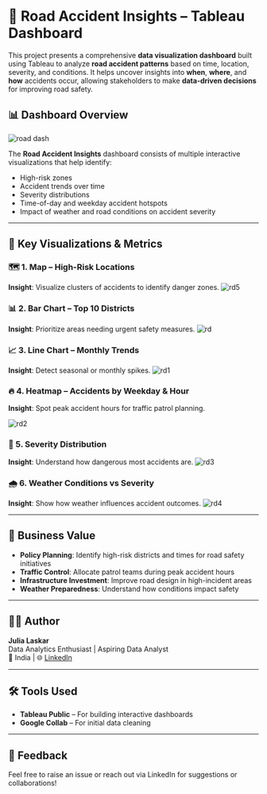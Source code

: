 # 🚦 Road Accident Insights – Tableau Dashboard

This project presents a comprehensive **data visualization dashboard** built using Tableau to analyze **road accident patterns** based on time, location, severity, and conditions. It helps uncover insights into **when**, **where**, and **how** accidents occur, allowing stakeholders to make **data-driven decisions** for improving road safety.

## 📊 Dashboard Overview
![road dash](https://github.com/user-attachments/assets/fe98e43e-51c2-430d-8012-4dc7cf8b05d9)

The **Road Accident Insights** dashboard consists of multiple interactive visualizations that help identify:

- High-risk zones
- Accident trends over time
- Severity distributions
- Time-of-day and weekday accident hotspots
- Impact of weather and road conditions on accident severity

---

## 📌 Key Visualizations & Metrics

### 🗺️ 1. Map – High-Risk Locations

**Insight**: Visualize clusters of accidents to identify danger zones.
![rd5](https://github.com/user-attachments/assets/769ae498-407c-4754-9ec0-bfaf730473cb)


### 📊 2. Bar Chart – Top 10 Districts

**Insight**: Prioritize areas needing urgent safety measures.
![rd](https://github.com/user-attachments/assets/5e1beb7a-b96d-4550-a496-5b78a862fa93)


### 📈 3. Line Chart – Monthly Trends

**Insight**: Detect seasonal or monthly spikes.
![rd1](https://github.com/user-attachments/assets/512977cf-762b-4014-8836-f99a53dc6763)


### 🔥 4. Heatmap – Accidents by Weekday & Hour

**Insight**: Spot peak accident hours for traffic patrol planning.

![rd2](https://github.com/user-attachments/assets/233b3c38-538d-4b33-9a1b-2127af9bf3d0)


### 🎯 5. Severity Distribution

**Insight**: Understand how dangerous most accidents are.
![rd3](https://github.com/user-attachments/assets/2a0c83eb-0cec-49fd-9a12-47fe97da0f14)


### 🌧️ 6. Weather Conditions vs Severity

**Insight**: Show how weather influences accident outcomes.
![rd4](https://github.com/user-attachments/assets/b347ccbe-fcb7-48af-b8e2-fc591ae99d81)


---

## 🌟 Business Value

- **Policy Planning**: Identify high-risk districts and times for road safety initiatives
- **Traffic Control**: Allocate patrol teams during peak accident hours
- **Infrastructure Investment**: Improve road design in high-incident areas
- **Weather Preparedness**: Understand how conditions impact safety

---

## 🙋‍♀️ Author

**Julia Laskar**  
Data Analytics Enthusiast | Aspiring Data Analyst  
📍 India | 🌐 [LinkedIn](https://www.linkedin.com/in/julialaskar)

---

## 🛠️ Tools Used

- **Tableau Public** – For building interactive dashboards
- **Google Collab** – For initial data cleaning

---

## 📣 Feedback

Feel free to raise an issue or reach out via LinkedIn for suggestions or collaborations!

